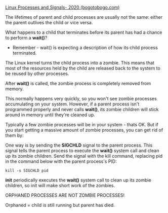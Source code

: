 
[Linux Processes and Signals- 2020 (bogotobogo.com)](https://www.bogotobogo.com/Linux/linux_process_and_signals.php)


The lifetimes of parent and child processes are usually not the same: either the parent outlives the child or vice versa.

What happens to a child that terminates before its parent has had a chance to perform a **wait()**?

- Remember - wait() is expecting a description of how its child process terminated.

The Linux kernel turns the child process into a zombie. This means that most of the resources held by the child are released back to the system to be reused by other processes.

After **wait()** is called, the zombie process is completely removed from memory.

This normally happens very quickly, so you won't see zombie processes accumulating on your system. However, if a parent process isn't programmed properly and never calls **wait()**, its zombie children will stick around in memory until they're cleaned up.

Typically a few zombie processes will be in your system - thats OK. But if you start getting a massive amount of zombie processes, you can get rid of them by:

One way is by sending the **SIGCHLD** signal to the parent process. This signal tells the parent process to execute the **wait()** system call and clean up its zombie children. Send the signal with the kill command, replacing pid in the command below with the parent process's PID:

```
kill -s SIGCHLD pid
```


**init** periodically executes the **wait()** system call to clean up its zombie children, so init will make short work of the zombies.

ORPHANED PROCESSES ARE NOT ZOMBIE PROCESSES!

Orphaned = child is still running but parent has died.

